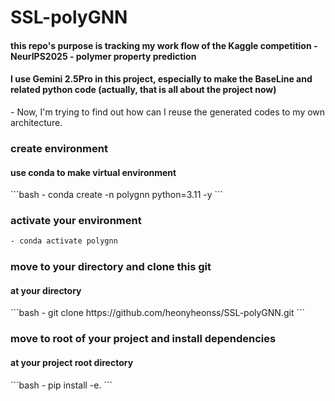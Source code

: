 # SSL-polyGNN
<h4>this repo's purpose is tracking my work flow of the Kaggle competition - NeurIPS2025 - polymer property prediction</h4>
<h4>I use Gemini 2.5Pro in this project, especially to make the BaseLine and related python code (actually, that is all about the project now)</h4>
- Now, I'm trying to find out how can I reuse the generated codes to my own architecture.

### create environment
<h4>use conda to make virtual environment</h4>
```bash
- conda create -n polygnn python=3.11 -y
```

### activate your environment
```bash
- conda activate polygnn
```

### move to your directory and clone this git
<h4>at your directory</h4>
```bash
- git clone https://github.com/heonyheonss/SSL-polyGNN.git
```

### move to root of your project and install dependencies
<h4> at your project root directory </h4>
```bash
- pip install -e.
```
